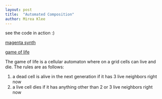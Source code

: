 ```yaml
---
layout: post
title:  "Automated Composition"
author: Mirea Klee
---
```

see the code in action :)

[magenta synth](https://miiklee.github.io/magenta-synth/)

[game of life](https://miiklee.github.io/game-of-life/)


The game of life is a cellular automaton where on a grid cells can live and die. The rules are as follows:

1. a dead cell is alive in the next generation if it has 3 live neighbors right now
2. a live cell dies if it has anything other than 2 or 3 live neighbors right now




